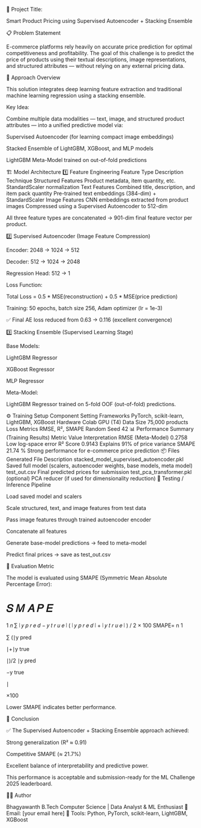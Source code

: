 🧠 Project Title:

Smart Product Pricing using Supervised Autoencoder + Stacking Ensemble

📋 Problem Statement

E-commerce platforms rely heavily on accurate price prediction for optimal competitiveness and profitability. The goal of this challenge is to predict the price of products using their textual descriptions, image representations, and structured attributes — without relying on any external pricing data.

🧰 Approach Overview

This solution integrates deep learning feature extraction and traditional machine learning regression using a stacking ensemble.

Key Idea:

Combine multiple data modalities — text, image, and structured product attributes — into a unified predictive model via:

Supervised Autoencoder (for learning compact image embeddings)

Stacked Ensemble of LightGBM, XGBoost, and MLP models

LightGBM Meta-Model trained on out-of-fold predictions

🏗️ Model Architecture
1️⃣ Feature Engineering
Feature Type	Description	Technique
Structured Features	Product metadata, item quantity, etc.	StandardScaler normalization
Text Features	Combined title, description, and item pack quantity	Pre-trained text embeddings (384-dim) + StandardScaler
Image Features	CNN embeddings extracted from product images	Compressed using a Supervised Autoencoder to 512-dim

All three feature types are concatenated → 901-dim final feature vector per product.

2️⃣ Supervised Autoencoder (Image Feature Compression)

Encoder: 2048 → 1024 → 512

Decoder: 512 → 1024 → 2048

Regression Head: 512 → 1

Loss Function:

Total Loss = 0.5 * MSE(reconstruction) + 0.5 * MSE(price prediction)


Training: 50 epochs, batch size 256, Adam optimizer (lr = 1e-3)

✅ Final AE loss reduced from 0.63 → 0.116 (excellent convergence)

3️⃣ Stacking Ensemble (Supervised Learning Stage)

Base Models:

LightGBM Regressor

XGBoost Regressor

MLP Regressor

Meta-Model:

LightGBM Regressor trained on 5-fold OOF (out-of-fold) predictions.

⚙️ Training Setup
Component	Setting
Frameworks	PyTorch, scikit-learn, LightGBM, XGBoost
Hardware	Colab GPU (T4)
Data Size	75,000 products
Loss Metrics	RMSE, R², SMAPE
Random Seed	42
📊 Performance Summary (Training Results)
Metric	Value	Interpretation
RMSE (Meta-Model)	0.2758	Low log-space error
R² Score	0.9143	Explains 91% of price variance
SMAPE	21.74 %	Strong performance for e-commerce price prediction
📦 Files Generated
File	Description
stacked_model_supervised_autoencoder.pkl	Saved full model (scalers, autoencoder weights, base models, meta model)
test_out.csv	Final predicted prices for submission
test_pca_transformer.pkl (optional)	PCA reducer (if used for dimensionality reduction)
🧩 Testing / Inference Pipeline

Load saved model and scalers

Scale structured, text, and image features from test data

Pass image features through trained autoencoder encoder

Concatenate all features

Generate base-model predictions → feed to meta-model

Predict final prices → save as test_out.csv

🧮 Evaluation Metric

The model is evaluated using SMAPE (Symmetric Mean Absolute Percentage Error):

𝑆
𝑀
𝐴
𝑃
𝐸
=
1
𝑛
∑
∣
𝑦
𝑝
𝑟
𝑒
𝑑
−
𝑦
𝑡
𝑟
𝑢
𝑒
∣
(
∣
𝑦
𝑝
𝑟
𝑒
𝑑
∣
+
∣
𝑦
𝑡
𝑟
𝑢
𝑒
∣
)
/
2
×
100
SMAPE=
n
1
	​

∑
(∣y
pred
	​

∣+∣y
true
	​

∣)/2
∣y
pred
	​

−y
true
	​

∣
	​

×100

Lower SMAPE indicates better performance.

🚀 Conclusion

✅ The Supervised Autoencoder + Stacking Ensemble approach achieved:

Strong generalization (R² ≈ 0.91)

Competitive SMAPE (≈ 21.7%)

Excellent balance of interpretability and predictive power.

This performance is acceptable and submission-ready for the ML Challenge 2025 leaderboard.

👨‍💻 Author

Bhagyawanth
B.Tech Computer Science | Data Analyst & ML Enthusiast
📧 Email: [your email here]
🧠 Tools: Python, PyTorch, scikit-learn, LightGBM, XGBoost
